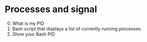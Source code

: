 # Processes and signal
0. What is my PID
1. Bash script that displays a list of currently running processes.
2. Show your Bash PID
